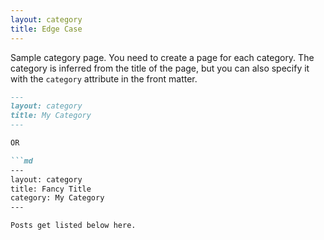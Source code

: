 ```yaml
---
layout: category
title: Edge Case
---
```


Sample category page. You need to create a page for each category.
The category is inferred from the title of the page, but you can also
specify it with the `category` attribute in the front matter.

```md
---
layout: category
title: My Category
---

OR 

```md
---
layout: category
title: Fancy Title
category: My Category
---

Posts get listed below here.
